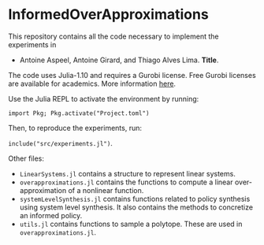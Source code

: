 # InformedOverApproximations


This repository contains all the code necessary to implement the experiments in

* Antoine Aspeel, Antoine Girard, and Thiago Alves Lima. **Title**.

The code uses Julia-1.10 and requires a Gurobi license. Free Gurobi licenses are available for academics. More information [here](https://www.gurobi.com/academia/academic-program-and-licenses/).

Use the Julia REPL to activate the environment by running:

`import Pkg; Pkg.activate("Project.toml")`

Then, to reproduce the experiments, run:

`include("src/experiments.jl")`.

Other files:
* `LinearSystems.jl` contains a structure to represent linear systems.
* `overapproximations.jl` contains the functions to compute a linear over-approximation of a nonlinear function.
* `systemLevelSynthesis.jl` contains functions related to policy synthesis using system level synthesis. It also contains the methods to concretize an informed policy.
* `utils.jl` contains functions to sample a polytope. These are used in `overapproximations.jl`.
